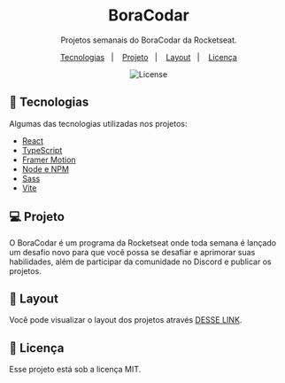 <h1 align="center"> BoraCodar </h1>

<p align="center">
Projetos semanais do BoraCodar da Rocketseat.
</p>

<p align="center">
  <a href="#-tecnologias">Tecnologias</a>&nbsp;&nbsp;&nbsp;|&nbsp;&nbsp;&nbsp;
  <a href="#-projeto">Projeto</a>&nbsp;&nbsp;&nbsp;|&nbsp;&nbsp;&nbsp;
  <a href="#-layout">Layout</a>&nbsp;&nbsp;&nbsp;|&nbsp;&nbsp;&nbsp;
  <a href="#memo-licença">Licença</a>
</p>

<p align="center">
  <img alt="License" src="https://img.shields.io/static/v1?label=license&message=MIT&color=49AA26&labelColor=000000">
</p>

## 🚀 Tecnologias

Algumas das tecnologias utilizadas nos projetos:

- [React](https://reactjs.org/)
- [TypeScript](https://www.typescriptlang.org/)
- [Framer Motion](https://www.framer.com/motion/)
- [Node e NPM](https://nodejs.org/)
- [Sass](https://sass-lang.com/)
- [Vite](https://vitejs.dev/)

## 💻 Projeto

O BoraCodar é um programa da Rocketseat onde toda semana é lançado um desafio novo para que você possa se desafiar e aprimorar suas habilidades, além de participar da comunidade no Discord e publicar os projetos.

## 🔖 Layout

Você pode visualizar o layout dos projetos através [DESSE LINK](https://www.rocketseat.com.br/boracodar/desafios-anteriores). 

## :memo: Licença

Esse projeto está sob a licença MIT.
